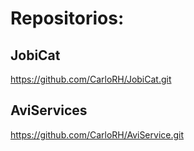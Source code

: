 # Repositorios:
## JobiCat
https://github.com/CarloRH/JobiCat.git 
## AviServices
https://github.com/CarloRH/AviService.git 
